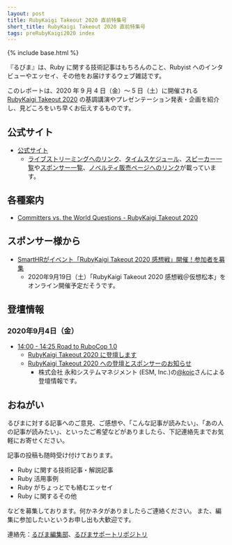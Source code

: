 ```yaml
---
layout: post
title: RubyKaigi Takeout 2020 直前特集号
short_title: RubyKaigi Takeout 2020 直前特集号
tags: preRubyKaigi2020 index
---
```

{% include base.html %}

『るびま』は、Ruby に関する技術記事はもちろんのこと、Rubyist へのインタビューやエッセイ、その他をお届けするウェブ雑誌です。

このレポートは、2020 年 9 月 4 日（金）〜 5 日（土）に開催される [RubyKaigi Takeout 2020](https://rubykaigi.org/2020-takeout) の基調講演やプレゼンテーション発表・企画を紹介し、見どころをいち早くお伝えするものです。

## 公式サイト

- [公式サイト](https://rubykaigi.org/2020-takeout)
    - [ライブストリーミングへのリンク](https://www.youtube.com/channel/UCBSg5zH-VFJ42BGQFk4VH2A)、[タイムスケジュール](https://rubykaigi.org/2020-takeout/schedule)、[スピーカー一覧](https://rubykaigi.org/2020-takeout/speakers)や[スポンサー一覧](https://rubykaigi.org/2020-takeout/sponsors)、[ノベルティ販売ページへのリンク](https://rubykaigi.org/2020-takeout/novelties)が載っています。

## 各種案内

- [Committers vs. the World Questions - RubyKaigi Takeout 2020](https://docs.google.com/forms/d/e/1FAIpQLSdGAEtgFjCmRH8oYr6oz4NNjtXkxQEGBjlJW9ZNPQSj0wPvQw/viewform)

## スポンサー様から

- [SmartHRがイベント「RubyKaigi Takeout 2020 感想戦」開催！参加者を募集](https://smarthr.co.jp/news/press/22195/)
  - 2020年9月19日（土）「RubyKaigi Takeout 2020 感想戦＠仮想松本」をオンライン開催予定だそうです。

## 登壇情報

### 2020年9月4日（金）

- [14:00 - 14:25 Road to RuboCop 1.0](https://rubykaigi.org/2020-takeout/speakers#koic)
  - [RubyKaigi Takeout 2020 に登壇します](https://koic.hatenablog.com/entry/rubykaigi-2020-takeout-information)
  - [RubyKaigi Takeout 2020 への登壇とスポンサーのお知らせ](https://blog.agile.esm.co.jp/entry/rubykaigi-takeout-2020)
    - 株式会社 永和システムマネジメント (ESM, Inc.)の[@koic](https://github.com/koic)さんによる登壇情報です。

## おねがい

るびまに対する記事へのご意見、ご感想や、「こんな記事が読みたい」、「あの人の記事が読みたい」、といったご希望などがありましたら、下記連絡先までお気軽にお寄せください。

記事の投稿も随時受け付けております。

* Ruby に関する技術記事・解説記事
* Ruby 活用事例
* Ruby がちょっとでも絡むエッセイ
* Ruby に関するその他


などを募集しております。何かネタがありましたらご連絡ください。
また、編集に参加したいというお申し出も大歓迎です。

連絡先：[るびま編集部](mailto:magazine@ruby-no-kai.org)、[るびまサポートリポジトリ](https://github.com/rubima/rubima-support)
